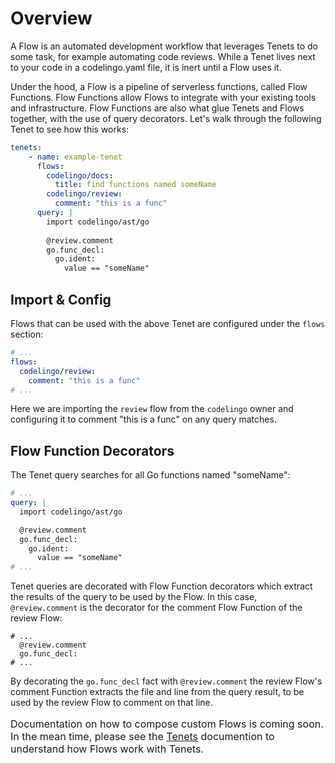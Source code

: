 # Overview

A Flow is an automated development workflow that leverages Tenets to do some task, for example automating code reviews. While a Tenet lives next to your code in a codelingo.yaml file, it is inert until a Flow uses it.

Under the hood, a Flow is a pipeline of serverless functions, called Flow Functions. Flow Functions allow Flows to integrate with your existing tools and infrastructure. Flow Functions are also what glue Tenets and Flows together, with the use of query decorators. Let's walk through the following Tenet to see how this works:

```yaml
tenets:
    - name: example-tenet
      flows:
        codelingo/docs:
          title: find functions named someName
        codelingo/review:
          comment: "this is a func"
      query: |
        import codelingo/ast/go
        
        @review.comment 
        go.func_decl:
          go.ident:
            value == "someName"
```

## Import & Config

Flows that can be used with the above Tenet are configured under the `flows` section:

```yaml
# ...
flows:
  codelingo/review:
    comment: "this is a func"
# ...
```

Here we are importing the `review` flow from the `codelingo` owner and configuring it to comment "this is a func" on any query matches. 

## Flow Function Decorators

The Tenet query searches for all Go functions named "someName":

```yaml
# ...
query: |
  import codelingo/ast/go

  @review.comment
  go.func_decl:
    go.ident:
      value == "someName"
# ...
```

 Tenet queries are decorated with Flow Function decorators which extract the results of the query to be used by the Flow. In this case, `@review.comment` is the decorator for the comment Flow Function of the review Flow:

```
# ...
  @review.comment
  go.func_decl:
# ...
```

By decorating the `go.func_decl` fact with `@review.comment` the review Flow's comment Function extracts the file and line from the query result, to be used by the review Flow to comment on that line.

<div class="alert alert-info">
  <p style="font-size:16px;">
  Documentation on how to compose custom Flows is coming soon. In the mean time, please see the <a href="/docs/concepts/tenets/">Tenets</a> documention to understand how Flows work with Tenets. 
</p>
</div>